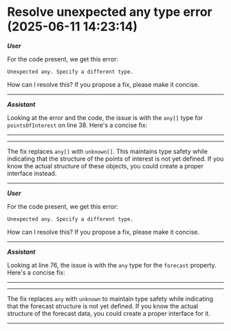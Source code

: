 <!-- Generated by SpecStory -->

# Resolve unexpected any type error (2025-06-11 14:23:14)

_**User**_

For the code present, we get this error:
```
Unexpected any. Specify a different type.
```
How can I resolve this? If you propose a fix, please make it concise.

---

_**Assistant**_

Looking at the error and the code, the issue is with the `any[]` type for `pointsOfInterest` on line 38. Here's a concise fix:

---



---

The fix replaces `any[]` with `unknown[]`. This maintains type safety while indicating that the structure of the points of interest is not yet defined. If you know the actual structure of these objects, you could create a proper interface instead.

---

_**User**_

For the code present, we get this error:
```
Unexpected any. Specify a different type.
```
How can I resolve this? If you propose a fix, please make it concise.

---

_**Assistant**_

Looking at line 76, the issue is with the `any` type for the `forecast` property. Here's a concise fix:

---



---

The fix replaces `any` with `unknown` to maintain type safety while indicating that the forecast structure is not yet defined. If you know the actual structure of the forecast data, you could create a proper interface for it.

---

